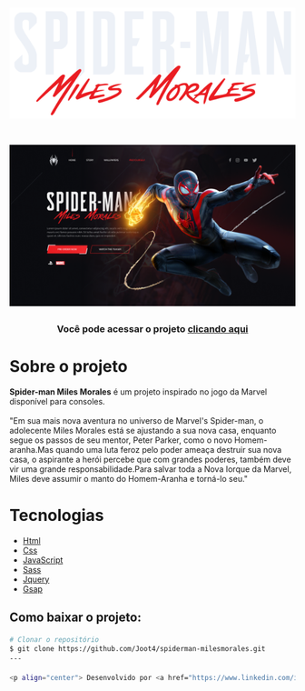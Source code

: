 <h1 align="center">
    <img src="img/spiderman-text.png">
</h1>

<h1 align="center">
    <img src="img/Capa.png">
</h1>

<h3 align="center">Você pode acessar o projeto <a href="/" target="_blank">clicando aqui</a></h3>


# Sobre o projeto

**Spider-man Miles Morales** é um projeto inspirado no jogo da Marvel disponível para consoles.
</br>
</br>
"Em sua mais nova aventura no universo de Marvel's Spider-man, o adolecente Miles Morales está se ajustando a sua nova casa, enquanto segue os passos de seu mentor, Peter Parker, como o novo Homem-aranha.Mas quando uma luta feroz pelo poder ameaça destruir sua nova casa, o aspirante a herói percebe que com grandes poderes, também deve vir uma grande responsabilidade.Para salvar toda a Nova Iorque da Marvel, Miles deve assumir o manto do Homem-Aranha e torná-lo seu."

# Tecnologias

- [Html](https://www.w3schools.com/html/)
- [Css](https://www.w3schools.com/css/)
- [JavaScript](https://developer.mozilla.org/en-US/docs/Web/JavaScript)
- [Sass](https://sass-lang.com/)
- [Jquery](https://jquery.com/)
- [Gsap](https://greensock.com/gsap/)


## Como baixar o projeto:

```bash
# Clonar o repositório
$ git clone https://github.com/Joot4/spiderman-milesmorales.git
---

<p align="center"> Desenvolvido por <a href="https://www.linkedin.com/in/junior-almeida-b2a86970/">Junior Almeida</a> ✌🏼</p>
